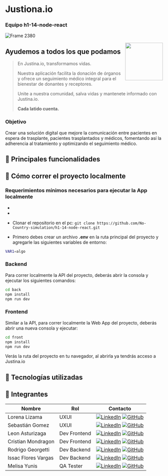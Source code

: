 # Justiona.io
### Equipo h1-14-node-react

![Frame 2380](https://github.com/user-attachments/assets/702f2c28-37a4-4aff-bc6f-9c4c4f05d777)

<img align="right" width="120" height="120" src="https://github.com/user-attachments/assets/702f2c28-37a4-4aff-bc6f-9c4c4f05d777">

## Ayudemos a todos los que podamos

> En Justina.io, transformamos vidas.
> 
> Nuestra aplicación facilita la donación de órganos y ofrece un seguimiento médico integral para el bienestar de donantes y receptores.
> 
> Unite a nuestra comunidad, salva vidas y mantenete informado con Justina.io.
> 
> **Cada latido cuenta.**

### Objetivo
Crear una solución digital que mejore la comunicación entre pacientes en espera de trasplante, pacientes trasplantados y médicos, fomentando así la adherencia al tratamiento y optimizando el seguimiento médico.

## 🚀 Principales funcionalidades



## 🚀 Cómo correr el proyecto localmente

### Requerimientos mínimos necesarios para ejecutar la App localmente
- 
- 

- Clonar el repositorio en el pc:
    `git clone https://github.com/No-Country-simulation/h1-14-node-react.git`

- Primero debes crear un archivo **.env** en la ruta principal del proyecto y agregarle las siguientes variables de entorno:
```sh
VAR1=algo
```

  ### Backend
Para correr localmente la API del proyecto, deberás abrir la consola y ejecutar los siguientes comandos:
 ```sh
cd back
npm install
npm run dev
```

  ### Frontend
Similar a la API, para correr localmente la Web App del proyecto, deberás abrir una nueva consola y ejecutar:
 ```sh
cd front
npm install
npm run dev
```

Verás la ruta del proyecto en tu navegador, al abrirla ya tendrás acceso a Justina.io 

## 🚀 Tecnologías utilizadas




## 🚀 Integrantes
| Nombre | Rol | Contacto |
| ------ | --- | --------------- |
| Lorena Lizama | UXUI | [![LinkedIn](https://img.shields.io/badge/linkedin%20-%230077B5.svg?style=for-the-badge&logo=linkedin&logoColor=white)](https://www.linkedin.com/in/lorenalizamag/) [![GitHub](https://img.shields.io/badge/github-%23121011.svg?style=for-the-badge&logo=github&logoColor=white)](https://github.com/LorenaLizama) |
| Sebastián Gomez | UXUI | [![LinkedIn](https://img.shields.io/badge/linkedin%20-%230077B5.svg?style=for-the-badge&logo=linkedin&logoColor=white)]() [![GitHub](https://img.shields.io/badge/github-%23121011.svg?style=for-the-badge&logo=github&logoColor=white)]() |
| Leon Asturizaga | Dev Frontend | [![LinkedIn](https://img.shields.io/badge/linkedin%20-%230077B5.svg?style=for-the-badge&logo=linkedin&logoColor=white)](https://www.linkedin.com/in/leon-asturizaga-94a80377/) [![GitHub](https://img.shields.io/badge/github-%23121011.svg?style=for-the-badge&logo=github&logoColor=white)](https://github.com/leonasturizaga) |
| Cristian Mondragon | Dev Frontend | [![LinkedIn](https://img.shields.io/badge/linkedin%20-%230077B5.svg?style=for-the-badge&logo=linkedin&logoColor=white)]() [![GitHub](https://img.shields.io/badge/github-%23121011.svg?style=for-the-badge&logo=github&logoColor=white)]() |
| Rodrigo Georgetti | Dev Backend | [![LinkedIn](https://img.shields.io/badge/linkedin%20-%230077B5.svg?style=for-the-badge&logo=linkedin&logoColor=white)](https://www.linkedin.com/in/rodrigo-georgetti/) [![GitHub](https://img.shields.io/badge/github-%23121011.svg?style=for-the-badge&logo=github&logoColor=white)](https://github.com/rodrigo-georgetti) |
| Issac Flores Vargas | Dev Backend | [![LinkedIn](https://img.shields.io/badge/linkedin%20-%230077B5.svg?style=for-the-badge&logo=linkedin&logoColor=white)](https://www.linkedin.com/in/isaacfloresv) [![GitHub](https://img.shields.io/badge/github-%23121011.svg?style=for-the-badge&logo=github&logoColor=white)](https://github.com/IsaacFloresv) |
| Melisa Yunis | QA Tester | [![LinkedIn](https://img.shields.io/badge/linkedin%20-%230077B5.svg?style=for-the-badge&logo=linkedin&logoColor=white)](https://www.linkedin.com/in/melisa-yunis/) [![GitHub](https://img.shields.io/badge/github-%23121011.svg?style=for-the-badge&logo=github&logoColor=white)](https://github.com/Melisayunis) |
